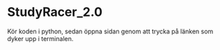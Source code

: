 # StudyRacer_2.0
 
Kör koden i python, sedan öppna sidan genom att trycka på länken som dyker upp i terminalen.